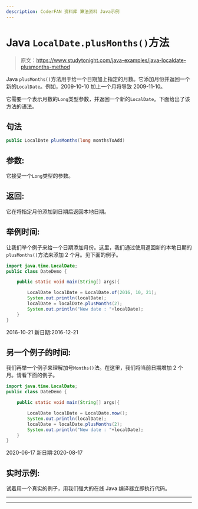 ```yaml
---
description: CoderFAN 资料库 算法资料 Java示例
---
```


# Java `LocalDate.plusMonths()`方法

> 原文：<https://www.studytonight.com/java-examples/java-localdate-plusmonths-method>

Java `plusMonths()`方法用于给一个日期加上指定的月数。它添加月份并返回一个新的`LocalDate`。例如，2009-10-10 加上一个月将导致 2009-11-10。

它需要一个表示月数的`Long`类型参数，并返回一个新的`LocalDate`。下面给出了该方法的语法。

## 句法

```java
public LocalDate plusMonths(long monthsToAdd)
```

## 参数:

它接受一个`Long`类型的参数。

## 返回:

它在将指定月份添加到日期后返回本地日期。

## 举例时间:

让我们举个例子来给一个日期添加月份。这里，我们通过使用返回新的本地日期的`plusMonths()`方法来添加 2 个月。见下面的例子。

```java
import java.time.LocalDate; 
public class DateDemo {

	public static void main(String[] args){  

		LocalDate localDate = LocalDate.of(2016, 10, 21);
		System.out.println(localDate);
		localDate = localDate.plusMonths(2);
		System.out.println("New date : "+localDate);
	}
}
```

2016-10-21
新日期:2016-12-21

## 另一个例子的时间:

我们再举一个例子来理解加号`Months()`法。在这里，我们将当前日期增加 2 个月。请看下面的例子。

```java
import java.time.LocalDate; 
public class DateDemo {

	public static void main(String[] args){  

		LocalDate localDate = LocalDate.now();
		System.out.println(localDate);
		localDate = localDate.plusMonths(2);
		System.out.println("New date : "+localDate);
	}
}
```

2020-06-17
新日期:2020-08-17

## 实时示例:

试着用一个真实的例子，用我们强大的在线 Java 编译器立即执行代码。

* * *

* * *